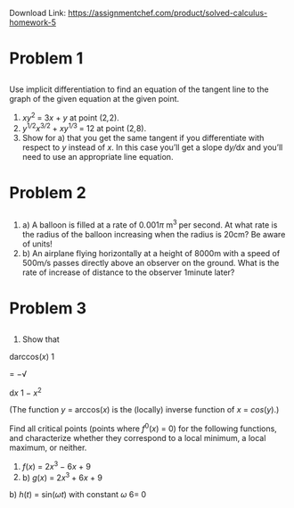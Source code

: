 Download Link: https://assignmentchef.com/product/solved-calculus-homework-5
<br>
<h1>Problem 1</h1>

<h2></h2>

Use implicit differentiation to find an equation of the tangent line to the graph of the given equation at the given point.

<ol>

 <li><em>xy</em><sup>2 </sup>= 3<em>x </em>+ <em>y </em>at point (2<em>,</em>2).</li>

 <li><em>y</em><sup>1<em>/</em>2</sup><em>x</em><sup>3<em>/</em>2 </sup>+ <em>xy</em><sup>1<em>/</em>3 </sup>= 12 at point (2<em>,</em>8).</li>

 <li>Show for a) that you get the same tangent if you differentiate with respect to <em>y </em>instead of <em>x</em>. In this case you’ll get a slope d<em>y/</em>d<em>x </em>and you’ll need to use an appropriate line equation.</li>

</ol>

<h1>Problem 2</h1>

<h2></h2>

<ol>

 <li>a) A balloon is filled at a rate of 0<em>.</em>001<em>π </em>m<sup>3 </sup>per second. At what rate is the radius of the balloon increasing when the radius is 20cm? Be aware of units!</li>

 <li>b) An airplane flying horizontally at a height of 8000m with a speed of 500m<em>/</em>s passes directly above an observer on the ground. What is the rate of increase of distance to the observer 1minute later?</li>

</ol>

<h1>Problem 3</h1>

<h2></h2>

<ol>

 <li>Show that</li>

</ol>

darccos(<em>x</em>)                   1

= −√

d<em>x                          </em>1 − <em>x</em><sup>2</sup>

(The function <em>y </em>= arccos(<em>x</em>) is the (locally) inverse function of <em>x </em>= <em>cos</em>(<em>y</em>).)

Find all critical points (points where <em>f</em><sup>0</sup>(<em>x</em>) = 0) for the following functions, and characterize whether they correspond to a local minimum, a local maximum, or neither.

<ol>

 <li><em>f</em>(<em>x</em>) = 2<em>x</em><sup>3 </sup>− 6<em>x </em>+ 9</li>

 <li>b) <em>g</em>(<em>x</em>) = 2<em>x</em><sup>3 </sup>+ 6<em>x </em>+ 9</li>

</ol>

b) <em>h</em>(<em>t</em>) = sin(<em>ωt</em>) with constant <em>ω </em>6= 0